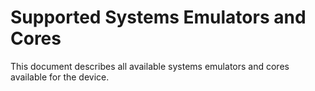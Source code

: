 
# Supported Systems Emulators and Cores
This document describes all available systems emulators and cores available for the device.

#

